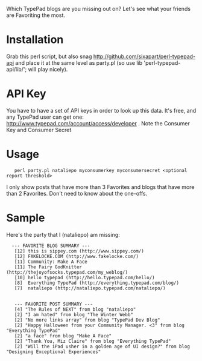 Which TypePad blogs are you missing out on?  Let's see what your friends are Favoriting the most.


# Installation

Grab this perl script, but also snag http://github.com/sixapart/perl-typepad-api and place it at the same level as party.pl (so use lib 'perl-typepad-api/lib/'; will play nicely).


# API Key
You have to have a set of API keys in order to look up this data.  It's free, and any TypePad user can get one: http://www.typepad.com/account/access/developer . Note the Consumer Key and Consumer Secret


# Usage

       perl party.pl nataliepo myconsumerkey myconsumersecret <optional report threshold>
       
I only show posts that have more than 3 Favorites and blogs that have more than 2 Favorites.  Don't need to know about the one-offs.
       

# Sample

Here's the party that I (nataliepo) am missing:

      --- FAVORITE BLOG SUMMARY --- 
       [12] this is sippey.com (http://www.sippey.com/)
       [12] FAKELOCKE.COM (http://www.fakelocke.com/)
       [11] Community: Make A Face
       [11] The Fairy GodKnitter (http://thejoyofsocks.typepad.com/my_weblog/)
       [10] hello typepad (http://hello.typepad.com/hello/)
       [8]  Everything TypePad (http://everything.typepad.com/blog/)
       [7]  nataliepo (http://nataliepo.typepad.com/nataliepo/)
 
 
       --- FAVORITE POST SUMMARY --- 
       [4] "The Rules of NEXT" from blog "nataliepo"
       [2] "I am hated" from blog "The Winter Webb"
       [2] "No more links array" from blog "TypePad Dev Blog"
       [2] "Happy Halloween from your Community Manager. <3" from blog "Everything TypePad"
       [2] "a face" from blog "Make A Face"
       [2] "Thank You, Miz Claire" from blog "Everything TypePad"
       [2] "Will the iPad usher in a golden age of UI design?" from blog "Designing Exceptional Experiences" 


